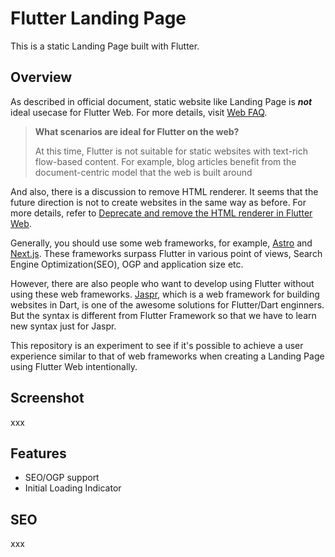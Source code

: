 # Flutter Landing Page

This is a static Landing Page built with Flutter.

## Overview

As described in official document, static website like Landing Page is ***not*** ideal usecase for Flutter Web. For more details, visit [Web FAQ](https://docs.flutter.dev/platform-integration/web/faq).

> **What scenarios are ideal for Flutter on the web?**
>
> At this time, Flutter is not suitable for static websites with text-rich flow-based content. For example, blog articles benefit from the document-centric model that the web is built around
>

And also, there is a discussion to remove HTML renderer. It seems that the future direction is not to create websites in the same way as before. For more details, refer to
[Deprecate and remove the HTML renderer in Flutter Web](https://docs.google.com/document/d/1DGamHsa2lz_Qtgfrfa3j3fRaEopJXc7tCFVM1TQlck8/edit?resourcekey=0-IjkqrCoo_EcRRS2bPYKI8w).

Generally, you should use some web frameworks, for example, [Astro](https://astro.build/) and [Next.js](https://nextjs.org/). These frameworks surpass Flutter in various point of views, Search Engine Optimization(SEO), OGP and application size etc.

However, there are also people who want to develop using Flutter without using these web frameworks. [Jaspr](https://pub.dev/packages/jaspr), which is a web framework for building websites in Dart, is one of the awesome solutions for Flutter/Dart enginners. But the syntax is different from Flutter Framework so that we have to learn new syntax just for Jaspr.

This repository is an experiment to see if it's possible to achieve a user experience similar to that of web frameworks when creating a Landing Page using Flutter Web intentionally.

## Screenshot

xxx

## Features

- SEO/OGP support
- Initial Loading Indicator

## SEO

xxx
